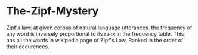 # The-Zipf-Mystery
[Zipf's law](https://en.wikipedia.org/wiki/Zipf%27s_law): at given corpus of natural language utterances, the frequency of any word is inversely proportional to its rank in the frequency table.
This has all the words in wikipedia page of Zipf's Law, Ranked in the order of their occurences.  
